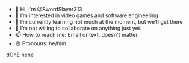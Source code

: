 - 👋 Hi, I’m @SwordSlayer313
- 👀 I’m interested in video games and software engineering
- 🌱 I’m currently learning not much at the moment, but we'll get there
- 💞️ I’m not willing to collaborate on anything just yet.
- 📫 How to reach me: Email or text, doesn't matter
- 😄 Pronouns: he/him
<!---
SwordSlayer313/SwordSlayer313 is a ✨ special ✨ repository because its `README.md` (this file) appears on your GitHub profile.
You can click the Preview link to take a look at your changes.
---> dOnE hehe
